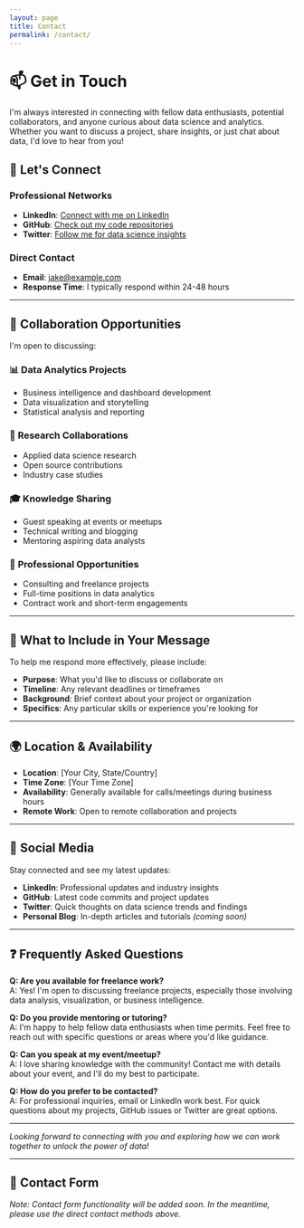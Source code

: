 ```yaml
---
layout: page
title: Contact
permalink: /contact/
---
```


# 📫 Get in Touch

I'm always interested in connecting with fellow data enthusiasts, potential collaborators, and anyone curious about data science and analytics. Whether you want to discuss a project, share insights, or just chat about data, I'd love to hear from you!

## 💬 Let's Connect

### Professional Networks
- **LinkedIn**: [Connect with me on LinkedIn](https://linkedin.com/in/yourprofile)
- **GitHub**: [Check out my code repositories](https://github.com/jworking2)
- **Twitter**: [Follow me for data science insights](https://twitter.com/yourhandle)

### Direct Contact
- **Email**: [jake@example.com](mailto:jake@example.com)
- **Response Time**: I typically respond within 24-48 hours

---

## 🤝 Collaboration Opportunities

I'm open to discussing:

### 📊 **Data Analytics Projects**
- Business intelligence and dashboard development
- Data visualization and storytelling
- Statistical analysis and reporting

### 🔬 **Research Collaborations**
- Applied data science research
- Open source contributions
- Industry case studies

### 🎓 **Knowledge Sharing**
- Guest speaking at events or meetups
- Technical writing and blogging
- Mentoring aspiring data analysts

### 💼 **Professional Opportunities**
- Consulting and freelance projects
- Full-time positions in data analytics
- Contract work and short-term engagements

---

## 📝 What to Include in Your Message

To help me respond more effectively, please include:

- **Purpose**: What you'd like to discuss or collaborate on
- **Timeline**: Any relevant deadlines or timeframes
- **Background**: Brief context about your project or organization
- **Specifics**: Any particular skills or experience you're looking for

---

## 🌍 Location & Availability

- **Location**: [Your City, State/Country]
- **Time Zone**: [Your Time Zone]
- **Availability**: Generally available for calls/meetings during business hours
- **Remote Work**: Open to remote collaboration and projects

---

## 📱 Social Media

Stay connected and see my latest updates:

- **LinkedIn**: Professional updates and industry insights
- **GitHub**: Latest code commits and project updates  
- **Twitter**: Quick thoughts on data science trends and findings
- **Personal Blog**: In-depth articles and tutorials *(coming soon)*

---

## ❓ Frequently Asked Questions

**Q: Are you available for freelance work?**  
A: Yes! I'm open to discussing freelance projects, especially those involving data analysis, visualization, or business intelligence.

**Q: Do you provide mentoring or tutoring?**  
A: I'm happy to help fellow data enthusiasts when time permits. Feel free to reach out with specific questions or areas where you'd like guidance.

**Q: Can you speak at my event/meetup?**  
A: I love sharing knowledge with the community! Contact me with details about your event, and I'll do my best to participate.

**Q: How do you prefer to be contacted?**  
A: For professional inquiries, email or LinkedIn work best. For quick questions about my projects, GitHub issues or Twitter are great options.

---

*Looking forward to connecting with you and exploring how we can work together to unlock the power of data!*

---

## 🔐 Contact Form

*Note: Contact form functionality will be added soon. In the meantime, please use the direct contact methods above.*